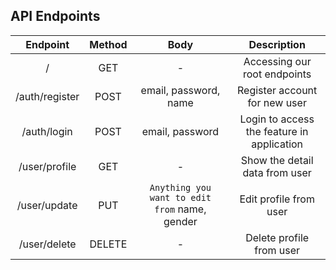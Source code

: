 ## API Endpoints
|             Endpoint        | Method |                                                      Body                                                     |            Description          |
| :-------------------------: | :----: | :-----------------------------------------------------------------------------------------------------------: | :-----------------------------: |
|   /                         |   GET  |                                   -                                                                           | Accessing our root endpoints    |
|   /auth/register            |  POST  |                           email, password, name                                                               | Register account for new user   |
|   /auth/login               |  POST  |                             email, password                                                                   | Login to access the feature in application|
|   /user/profile             |   GET  |                                   -                                                                           | Show the detail data from user  |
|   /user/update              |   PUT  |`Anything you want to edit from` name, gender                                                                  | Edit profile from user          |
|   /user/delete              | DELETE |                                   -                                                                           | Delete profile from user        |
